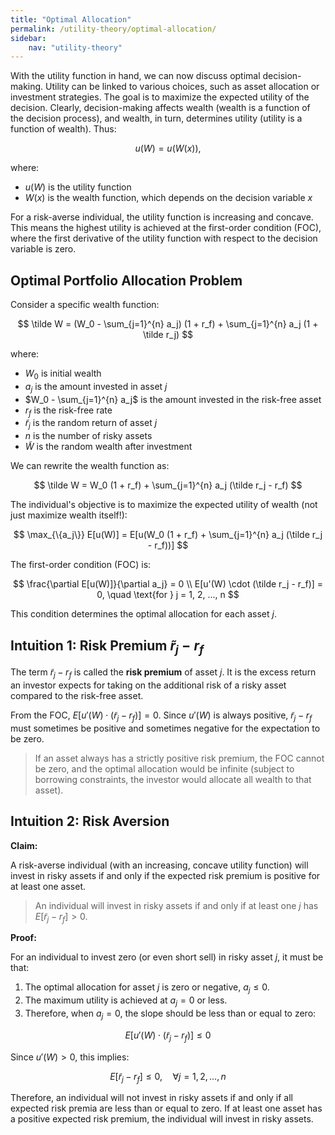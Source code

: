 ```yaml
---
title: "Optimal Allocation"
permalink: /utility-theory/optimal-allocation/
sidebar:
    nav: "utility-theory"
---
```


With the utility function in hand, we can now discuss optimal decision-making. Utility can be linked to various choices, such as asset allocation or investment strategies. The goal is to maximize the expected utility of the decision. Clearly, decision-making affects wealth (wealth is a function of the decision process), and wealth, in turn, determines utility (utility is a function of wealth). Thus:

$$
u(W) = u(W(x)),$$

where:

- $u(W)$ is the utility function
- $W(x)$ is the wealth function, which depends on the decision variable $x$

For a risk-averse individual, the utility function is increasing and concave. This means the highest utility is achieved at the first-order condition (FOC), where the first derivative of the utility function with respect to the decision variable is zero.

## Optimal Portfolio Allocation Problem

Consider a specific wealth function:

$$
\tilde W = (W_0 - \sum_{j=1}^{n} a_j) (1 + r_f) + \sum_{j=1}^{n} a_j (1 + \tilde r_j)
$$

where:

- $W_0$ is initial wealth
- $a_j$ is the amount invested in asset $j$
- $W_0 - \sum_{j=1}^{n} a_j$ is the amount invested in the risk-free asset
- $r_f$ is the risk-free rate
- $\tilde r_j$ is the random return of asset $j$
- $n$ is the number of risky assets
- $\tilde W$ is the random wealth after investment

We can rewrite the wealth function as:

$$
\tilde W = W_0 (1 + r_f) + \sum_{j=1}^{n} a_j (\tilde r_j - r_f)
$$

The individual's objective is to maximize the expected utility of wealth (not just maximize wealth itself!):

$$
\max_{\{a_j\}} E[u(W)] = E[u(W_0 (1 + r_f) + \sum_{j=1}^{n} a_j (\tilde r_j - r_f))]
$$

The first-order condition (FOC) is:

$$
\frac{\partial E[u(W)]}{\partial a_j} = 0 \\
E[u'(W) \cdot (\tilde r_j - r_f)] = 0, \quad \text{for } j = 1, 2, ..., n
$$

This condition determines the optimal allocation for each asset $j$.

## Intuition 1: Risk Premium $\tilde r_j - r_f$

The term $\tilde r_j - r_f$ is called the **risk premium** of asset $j$. It is the excess return an investor expects for taking on the additional risk of a risky asset compared to the risk-free asset.

From the FOC, $E[u'(W) \cdot (\tilde r_j - r_f)] = 0$. Since $u'(W)$ is always positive, $\tilde r_j - r_f$ must sometimes be positive and sometimes negative for the expectation to be zero.

> If an asset always has a strictly positive risk premium, the FOC cannot be zero, and the optimal allocation would be infinite (subject to borrowing constraints, the investor would allocate all wealth to that asset).

## Intuition 2: Risk Aversion

**Claim:**

A risk-averse individual (with an increasing, concave utility function) will invest in risky assets if and only if the expected risk premium is positive for at least one asset.

> An individual will invest in risky assets if and only if at least one $j$ has $E[\tilde r_j - r_f] > 0$.

**Proof:**

For an individual to invest zero (or even short sell) in risky asset $j$, it must be that:

1. The optimal allocation for asset $j$ is zero or negative, $a_j \leq 0$.
2. The maximum utility is achieved at $a_j = 0$ or less.
3. Therefore, when $a_j = 0$, the slope should be less than or equal to zero:

$$
E[u'(W) \cdot (\tilde r_j - r_f)] \leq 0
$$

Since $u'(W) > 0$, this implies:

$$
E[\tilde r_j - r_f] \leq 0, \quad \forall j = 1, 2, ..., n
$$

Therefore, an individual will not invest in risky assets if and only if all expected risk premia are less than or equal to zero. If at least one asset has a positive expected risk premium, the individual will invest in risky assets.
